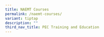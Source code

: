 ```yaml
---
title: NAEMT Courses
permalink: /naemt-courses/
variant: tiptap
description: ""
third_nav_title: PEC Training and Education
---
```

